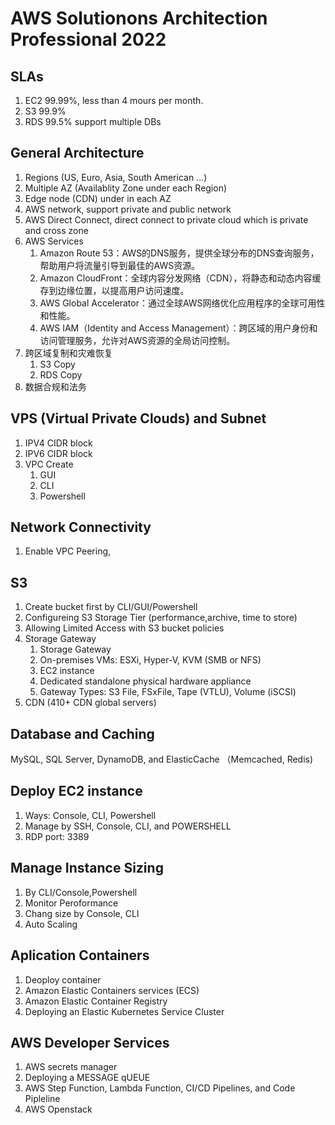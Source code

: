 # AWS Solutionons Architection Professional 2022
## SLAs
1. EC2 99.99%, less than 4 mours per month.
2. S3 99.9%
3. RDS 99.5% support multiple DBs
## General Architecture
1. Regions (US, Euro, Asia, South American ...)
2. Multiple AZ (Availablity Zone under each Region)
3. Edge node (CDN) under in each AZ
4. AWS network, support private and public network
5. AWS Direct Connect, direct connect to private cloud which is private and cross zone
6. AWS Services
    1. Amazon Route 53：AWS的DNS服务，提供全球分布的DNS查询服务，帮助用户将流量引导到最佳的AWS资源。
    2. Amazon CloudFront：全球内容分发网络（CDN），将静态和动态内容缓存到边缘位置，以提高用户访问速度。
    3. AWS Global Accelerator：通过全球AWS网络优化应用程序的全球可用性和性能。
    4. AWS IAM（Identity and Access Management）：跨区域的用户身份和访问管理服务，允许对AWS资源的全局访问控制。
7. 跨区域复制和灾难恢复
    1. S3 Copy
    4. RDS Copy
8. 数据合规和法务
## VPS (Virtual Private Clouds) and Subnet
1. IPV4 CIDR block
2. IPV6 CIDR block
3. VPC Create
    1. GUI
    2. CLI
    3. Powershell
## Network Connectivity
1. Enable VPC Peering,

## S3
1. Create bucket first by CLI/GUI/Powershell
2. Configureing S3 Storage Tier (performance,archive, time to store)
3. Allowing Limited Access with S3 bucket policies
4. Storage Gateway
     1. Storage Gateway
     2. On-premises VMs: ESXi, Hyper-V, KVM (SMB or NFS)
     3. EC2 instance
     4. Dedicated standalone physical hardware appliance
     5. Gateway Types: S3 File, FSxFile, Tape (VTLU), Volume (iSCSI)
5. CDN (410+ CDN global servers)

## Database and Caching
MySQL, SQL Server, DynamoDB, and ElasticCache （Memcached, Redis)

## Deploy EC2 instance
1. Ways: Console, CLI, Powershell  
2. Manage by SSH, Console, CLI, and POWERSHELL  
3. RDP port: 3389  

## Manage Instance Sizing
1. By CLI/Console,Powershell  
2. Monitor Peroformance  
3. Chang size by Console, CLI  
4. Auto Scaling

## Aplication Containers  
1. Deoploy container
2. Amazon Elastic Containers services (ECS)
3. Amazon Elastic Container Registry
4. Deploying an Elastic Kubernetes Service Cluster

## AWS Developer Services
1. AWS secrets manager
2. Deploying a MESSAGE qUEUE
3. AWS Step Function, Lambda Function, CI/CD Pipelines, and Code Pipleline
4. AWS Openstack
